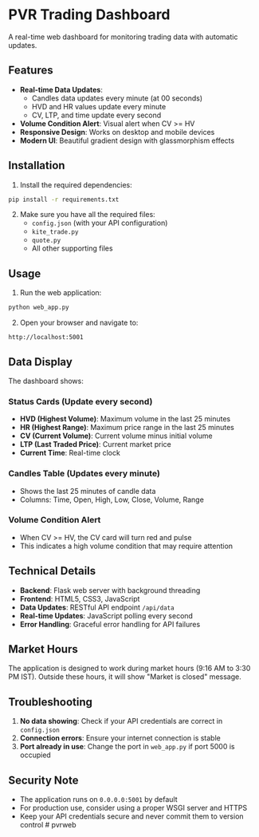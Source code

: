 # PVR Trading Dashboard

A real-time web dashboard for monitoring trading data with automatic updates.

## Features

- **Real-time Data Updates**: 
  - Candles data updates every minute (at 00 seconds)
  - HVD and HR values update every minute
  - CV, LTP, and time update every second
- **Volume Condition Alert**: Visual alert when CV >= HV
- **Responsive Design**: Works on desktop and mobile devices
- **Modern UI**: Beautiful gradient design with glassmorphism effects

## Installation

1. Install the required dependencies:
```bash
pip install -r requirements.txt
```

2. Make sure you have all the required files:
   - `config.json` (with your API configuration)
   - `kite_trade.py`
   - `quote.py`
   - All other supporting files

## Usage

1. Run the web application:
```bash
python web_app.py
```

2. Open your browser and navigate to:
```
http://localhost:5001
```

## Data Display

The dashboard shows:

### Status Cards (Update every second)
- **HVD (Highest Volume)**: Maximum volume in the last 25 minutes
- **HR (Highest Range)**: Maximum price range in the last 25 minutes
- **CV (Current Volume)**: Current volume minus initial volume
- **LTP (Last Traded Price)**: Current market price
- **Current Time**: Real-time clock

### Candles Table (Updates every minute)
- Shows the last 25 minutes of candle data
- Columns: Time, Open, High, Low, Close, Volume, Range

### Volume Condition Alert
- When CV >= HV, the CV card will turn red and pulse
- This indicates a high volume condition that may require attention

## Technical Details

- **Backend**: Flask web server with background threading
- **Frontend**: HTML5, CSS3, JavaScript
- **Data Updates**: RESTful API endpoint `/api/data`
- **Real-time Updates**: JavaScript polling every second
- **Error Handling**: Graceful error handling for API failures

## Market Hours

The application is designed to work during market hours (9:16 AM to 3:30 PM IST). Outside these hours, it will show "Market is closed" message.

## Troubleshooting

1. **No data showing**: Check if your API credentials are correct in `config.json`
2. **Connection errors**: Ensure your internet connection is stable
3. **Port already in use**: Change the port in `web_app.py` if port 5000 is occupied

## Security Note

- The application runs on `0.0.0.0:5001` by default
- For production use, consider using a proper WSGI server and HTTPS
- Keep your API credentials secure and never commit them to version control # pvrweb

